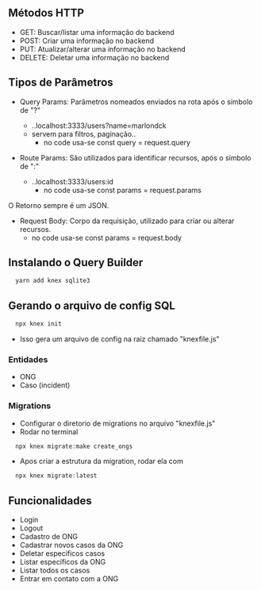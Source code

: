 ## Métodos HTTP
  
* GET: Buscar/listar uma informação do backend
* POST: Criar uma informação no backend
* PUT: Atualizar/alterar uma informação no backend
* DELETE: Deletar uma informação no backend


## Tipos de Parâmetros
* Query Params: Parâmetros nomeados enviados na rota após o símbolo de "?"
  - ..localhost:3333/users?name=marlondck
  - servem para filtros, paginação..
    - no code usa-se const query = request.query

* Route Params: São utilizados para identificar recursos, após o símbolo de ":"
  - ..localhost:3333/users:id
      - no code usa-se const params = request.params

O Retorno sempre é um JSON.

* Request Body: Corpo da requisição, utilizado para criar ou alterar recursos.
  - no code usa-se const params = request.body


## Instalando o Query Builder
```javascript
  yarn add knex sqlite3
```

## Gerando o arquivo de config SQL
```javascript
  npx knex init
```
- Isso gera um arquivo de config na raiz chamado "knexfile.js"

### Entidades
- ONG
- Caso (incident)

### Migrations
- Configurar o diretorio de migrations no arquivo "knexfile.js"
- Rodar no terminal
```javascript
  npx knex migrate:make create_ongs
```
-  Apos criar a estrutura da migration, rodar ela com 
```javascript
  npx knex migrate:latest 
```

## Funcionalidades
- Login
- Logout
- Cadastro de ONG
- Cadastrar novos casos da ONG
- Deletar específicos casos
- Listar específicos da ONG
- Listar todos os casos
- Entrar em contato com a ONG
